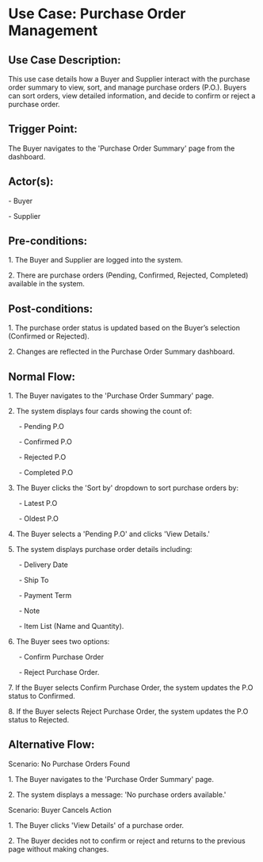 ﻿# **Use Case: Purchase Order Management**
## **Use Case Description:**
This use case details how a Buyer and Supplier interact with the purchase order summary to view, sort, and manage purchase orders (P.O.). Buyers can sort orders, view detailed information, and decide to confirm or reject a purchase order.
## **Trigger Point:**
The Buyer navigates to the 'Purchase Order Summary' page from the dashboard.
## **Actor(s):**
\- Buyer

\- Supplier
## **Pre-conditions:**
1\. The Buyer and Supplier are logged into the system.

2\. There are purchase orders (Pending, Confirmed, Rejected, Completed) available in the system.
## **Post-conditions:**
1\. The purchase order status is updated based on the Buyer’s selection (Confirmed or Rejected).

2\. Changes are reflected in the Purchase Order Summary dashboard.
## **Normal Flow:**
1\. The Buyer navigates to the 'Purchase Order Summary' page.

2\. The system displays four cards showing the count of:

`   `- Pending P.O

`   `- Confirmed P.O

`   `- Rejected P.O

`   `- Completed P.O

3\. The Buyer clicks the 'Sort by' dropdown to sort purchase orders by:

`   `- Latest P.O

`   `- Oldest P.O

4\. The Buyer selects a 'Pending P.O' and clicks 'View Details.'

5\. The system displays purchase order details including:

`   `- Delivery Date

`   `- Ship To

`   `- Payment Term

`   `- Note

`   `- Item List (Name and Quantity).

6\. The Buyer sees two options:

`   `- Confirm Purchase Order

`   `- Reject Purchase Order.

7\. If the Buyer selects Confirm Purchase Order, the system updates the P.O status to Confirmed.

8\. If the Buyer selects Reject Purchase Order, the system updates the P.O status to Rejected.
## **Alternative Flow:**
Scenario: No Purchase Orders Found

1\. The Buyer navigates to the 'Purchase Order Summary' page.

2\. The system displays a message: 'No purchase orders available.'

Scenario: Buyer Cancels Action

1\. The Buyer clicks 'View Details' of a purchase order.

2\. The Buyer decides not to confirm or reject and returns to the previous page without making changes.
